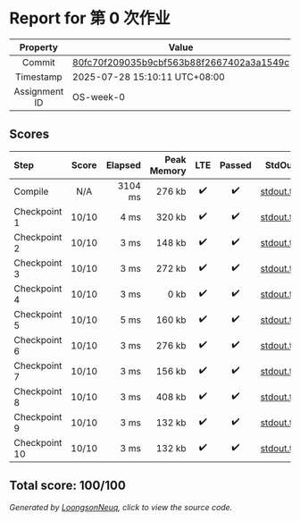 # Report for 第 0 次作业

| Property | Value |
|:--------:|-------|
| Commit | [80fc70f209035b9cbf563b88f2667402a3a1549c](https://github.com/Loongson-neuq/0-WanderSu/tree/80fc70f209035b9cbf563b88f2667402a3a1549c) |
| Timestamp | 2025-07-28 15:10:11 UTC+08:00 |
| Assignment ID | OS-week-0 |
## Scores
| Step | Score | Elapsed | Peak Memory | LTE | Passed | StdOut | StdErr |
|:-----|:-----:|--------:|------------:|:---:|:------:|:------:|:------:|
| Compile | N/A | 3104 ms | 276 kb | ✔️ | ✔️ | [stdout.txt](Compile/stdout.txt) | [stderr.txt](Compile/stderr.txt) |
| Checkpoint 1 | 10/10 | 4 ms | 320 kb | ✔️ | ✔️ | [stdout.txt](Checkpoint%201/stdout.txt) | [stderr.txt](Checkpoint%201/stderr.txt) |
| Checkpoint 2 | 10/10 | 3 ms | 148 kb | ✔️ | ✔️ | [stdout.txt](Checkpoint%202/stdout.txt) | [stderr.txt](Checkpoint%202/stderr.txt) |
| Checkpoint 3 | 10/10 | 3 ms | 272 kb | ✔️ | ✔️ | [stdout.txt](Checkpoint%203/stdout.txt) | [stderr.txt](Checkpoint%203/stderr.txt) |
| Checkpoint 4 | 10/10 | 3 ms | 0 kb | ✔️ | ✔️ | [stdout.txt](Checkpoint%204/stdout.txt) | [stderr.txt](Checkpoint%204/stderr.txt) |
| Checkpoint 5 | 10/10 | 5 ms | 160 kb | ✔️ | ✔️ | [stdout.txt](Checkpoint%205/stdout.txt) | [stderr.txt](Checkpoint%205/stderr.txt) |
| Checkpoint 6 | 10/10 | 3 ms | 276 kb | ✔️ | ✔️ | [stdout.txt](Checkpoint%206/stdout.txt) | [stderr.txt](Checkpoint%206/stderr.txt) |
| Checkpoint 7 | 10/10 | 3 ms | 156 kb | ✔️ | ✔️ | [stdout.txt](Checkpoint%207/stdout.txt) | [stderr.txt](Checkpoint%207/stderr.txt) |
| Checkpoint 8 | 10/10 | 3 ms | 408 kb | ✔️ | ✔️ | [stdout.txt](Checkpoint%208/stdout.txt) | [stderr.txt](Checkpoint%208/stderr.txt) |
| Checkpoint 9 | 10/10 | 3 ms | 132 kb | ✔️ | ✔️ | [stdout.txt](Checkpoint%209/stdout.txt) | [stderr.txt](Checkpoint%209/stderr.txt) |
| Checkpoint 10 | 10/10 | 3 ms | 132 kb | ✔️ | ✔️ | [stdout.txt](Checkpoint%2010/stdout.txt) | [stderr.txt](Checkpoint%2010/stderr.txt) |

Total score: 100/100
-----------
*Generated by [LoongsonNeuq](https://github.com/Loongson-Neuq/LoongsonNeuq), click to view the source code.*
